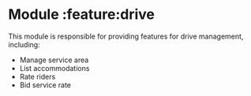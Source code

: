 # Module :feature:drive
This module is responsible for providing features for drive management, including:
* Manage service area
* List accommodations
* Rate riders
* Bid service rate

